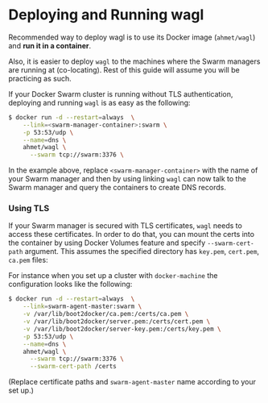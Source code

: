 # Deploying and Running wagl

Recommended way to deploy wagl is to use its Docker image
(`ahmet/wagl`) and **run it in a container**.

Also, it is easier to deploy `wagl` to the machines where the Swarm managers are
running at (co-locating). Rest of this guide will assume you will be practicing
as such.

If your Docker Swarm cluster is running without TLS authentication, deploying
and running `wagl` is as easy as the following:

```sh
$ docker run -d --restart=always  \
    --link=<swarm-manager-container>:swarm \
    -p 53:53/udp \
    --name=dns \
    ahmet/wagl \
      --swarm tcp://swarm:3376 \
```

In the example above, replace `<swarm-manager-container>` with the name of your
Swarm manager and then by using linking `wagl` can now talk to the Swarm manager
and query the containers to create DNS records.


### Using TLS

If your Swarm manager is secured with TLS certificates, `wagl` needs to access
these certificates. In order to do that, you can mount the certs into the
container by using Docker Volumes feature and specify `--swarm-cert-path`
argument. This assumes the specified directory has `key.pem`, `cert.pem`,
`ca.pem` files:

For instance when you set up a cluster with `docker-machine` the configuration
looks like the following:

```sh
$ docker run -d --restart=always  \
    --link=swarm-agent-master:swarm \
    -v /var/lib/boot2docker/ca.pem:/certs/ca.pem \
    -v /var/lib/boot2docker/server.pem:/certs/cert.pem \
    -v /var/lib/boot2docker/server-key.pem:/certs/key.pem \
    -p 53:53/udp \
    --name=dns \
    ahmet/wagl \
      --swarm tcp://swarm:3376 \
      --swarm-cert-path /certs
```

(Replace certificate paths and `swarm-agent-master` name according to your set
up.)